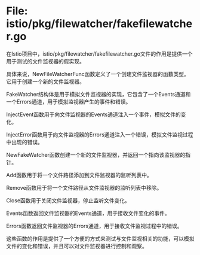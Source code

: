 # File: istio/pkg/filewatcher/fakefilewatcher.go

在Istio项目中，istio/pkg/filewatcher/fakefilewatcher.go文件的作用是提供一个用于测试的文件监视器的假实现。

具体来说，NewFileWatcherFunc函数定义了一个创建文件监视器的函数类型。它用于创建一个新的文件监视器。

FakeWatcher结构体是用于模拟文件监视器的实现，它包含了一个Events通道和一个Errors通道，用于模拟监视器产生的事件和错误。

InjectEvent函数用于向文件监视器的Events通道注入一个事件，模拟文件的变化。

InjectError函数用于向文件监视器的Errors通道注入一个错误，模拟文件监视过程中出现的错误。

NewFakeWatcher函数创建一个新的文件监视器，并返回一个指向该监视器的指针。

Add函数用于将一个文件路径添加到文件监视器的监听列表中。

Remove函数用于将一个文件路径从文件监视器的监听列表中移除。

Close函数用于关闭文件监视器，停止监听文件变化。

Events函数返回文件监视器的Events通道，用于接收文件变化的事件。

Errors函数返回文件监视器的Errors通道，用于接收文件监视过程中的错误。

这些函数的作用是提供了一个方便的方式来测试与文件监视相关的功能，可以模拟文件的变化和错误，并且可以对文件监视器进行控制和观察。

